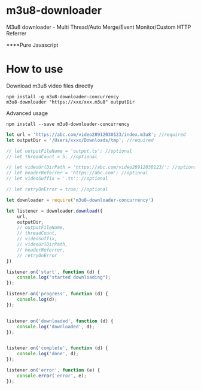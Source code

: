 # m3u8-downloader
M3u8 downloader - Multi Thread/Auto Merge/Event Monitor/Custom HTTP Referrer

****Pure Javascript

# How to use

Download m3u8 video files directly 
```shell
npm install -g m3u8-downloader-concurrency 
m3u8-downloader "https://xxx/xxx.m3u8" outputDir
```

Advanced usage
```shell
npm install --save m3u8-downloader-concurrency 
```

```javascript
let url = 'https://abc.com/video28912030123/index.m3u8'; //required
let outputDir = '/Users/xxxx/Downloads/tmp'; //required

// let outputFileName = 'output.ts'; //optional
// let threadCount = 5; //optional

// let videoUrlDirPath = 'https://abc.com/video28912030123/'; //optional
// let headerReferrer = 'https://abc.com'; //optional
// let videoSuffix = '.ts'; //optional

// let retryOnError = true; //optional

let downloader = require('m3u8-downloader-concurrency')

let listener = downloader.download({
    url,
    outputDir,
    // outputFileName,
    // threadCount,
    // videoSuffix,
    // videoUrlDirPath,
    // headerReferrer,
    // retryOnError
})

listener.on('start', function (d) {
    console.log("started downloading");
});

listener.on('progress', function (d) {
    console.log(d);
});


listener.on('downloaded', function (d) {
    console.log('downloaded', d);
});


listener.on('complete', function (d) {
    console.log('done', d);
});

listener.on('error', function (e) {
    console.error('error', e);
});

```
